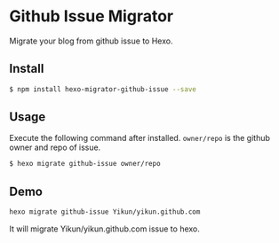 # Github Issue Migrator

Migrate your blog from github issue to Hexo.

## Install

``` bash
$ npm install hexo-migrator-github-issue --save
```

## Usage

Execute the following command after installed. `owner/repo` is the github owner and repo of issue.

``` bash
$ hexo migrate github-issue owner/repo
```

## Demo

``` bash
hexo migrate github-issue Yikun/yikun.github.com
```
It will migrate Yikun/yikun.github.com issue to hexo.